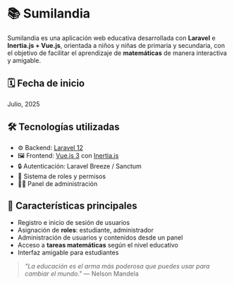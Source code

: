 # 📚 Sumilandia

Sumilandia es una aplicación web educativa desarrollada con **Laravel** e **Inertia.js + Vue.js**, orientada a niños y niñas de primaria y secundaria, con el objetivo de facilitar el aprendizaje de **matemáticas** de manera interactiva y amigable.

## 🗓️ Fecha de inicio
Julio, 2025

## 🛠️ Tecnologías utilizadas

- ⚙️ Backend: [Laravel 12](https://laravel.com/)
- 🖼️ Frontend: [Vue.js 3](https://vuejs.org/) con [Inertia.js](https://inertiajs.com/)
- 🔒 Autenticación: Laravel Breeze / Sanctum
- 🔑 Sistema de roles y permisos
- 🧑‍💼 Panel de administración

## 🔐 Características principales

- Registro e inicio de sesión de usuarios
- Asignación de **roles**: estudiante, administrador
- Administración de usuarios y contenidos desde un panel
- Acceso a **tareas matemáticas** según el nivel educativo
- Interfaz amigable para estudiantes

> *"La educación es el arma más poderosa que puedes usar para cambiar el mundo."* — Nelson Mandela
